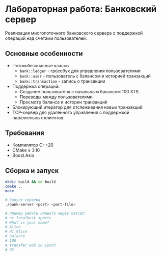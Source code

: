 # Лабораторная работа: Банковский сервер

Реализация многопоточного банковского сервера с поддержкой операций над счетами пользователей.

## Основные особенности
- Потокобезопасные классы:
    - `bank::ledger` - гроссбух для управления пользователями
    - `bank::user` - пользователь с балансом и историей транзакций
    - `bank::transaction` - запись о транзакции
- Поддержка операций:
    - Создание пользователя с начальным балансом 100 XTS
    - Переводы между пользователями
    - Просмотр баланса и истории транзакций
- Блокирующий итератор для отслеживания новых транзакций
- TCP-сервер для удалённого управления с поддержкой параллельных клиентов

## Требования
- Компилятор C++20
- CMake ≥ 3.10
- Boost.Asio

## Сборка и запуск
```bash
mkdir build && cd build
cmake ..
make

# Запуск сервера
./bank-server <port> <port-file>

# Пример работы клиента через netcat:
# nc localhost <port>
# What is your name?
# Alice
# Hi Alice
# balance
# 100
# transfer Bob 50 Lunch
# OK